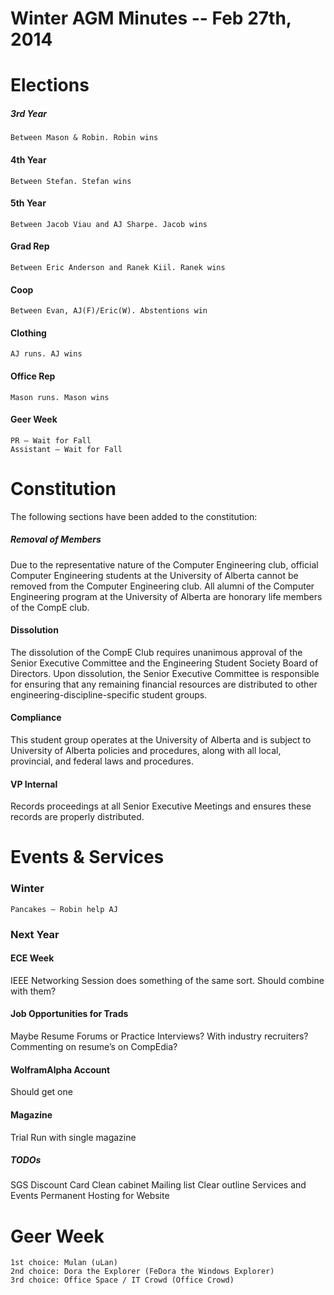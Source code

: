 Winter AGM Minutes -- Feb 27th, 2014
====================================

# Elections
##### 3rd Year 
	Between Mason & Robin. Robin wins
	
#### 4th Year 
	Between Stefan. Stefan wins
	
#### 5th Year 
	Between Jacob Viau and AJ Sharpe. Jacob wins
	
#### Grad Rep 
	Between Eric Anderson and Ranek Kiil. Ranek wins
	
#### Coop 
	Between Evan, AJ(F)/Eric(W). Abstentions win
	
#### Clothing 
	AJ runs. AJ wins
	
#### Office Rep 
	Mason runs. Mason wins
	
#### Geer Week 
	PR – Wait for Fall
	Assistant – Wait for Fall

# Constitution

The following sections have been added to the constitution:

##### Removal of Members

Due to the representative nature of the Computer Engineering club, official Computer Engineering students at the University of Alberta cannot be removed from the Computer Engineering club. All alumni of the Computer Engineering program at the University of Alberta are honorary life members of the CompE club.

#### Dissolution

The dissolution of the CompE Club requires unanimous approval of the Senior Executive Committee and the Engineering Student Society Board of Directors. Upon dissolution, the Senior Executive Committee is responsible for ensuring that any remaining financial resources are distributed to other engineering-discipline-specific student groups.

#### Compliance 

This student group operates at the University of Alberta and is subject to University of Alberta policies and procedures, along with all local, provincial, and federal laws and procedures.

#### VP Internal
Records proceedings at all Senior Executive Meetings and ensures these records are properly distributed.


# Events & Services


### Winter
	Pancakes – Robin help AJ
	
### Next Year
#### ECE Week
IEEE Networking Session does something of the same sort. Should combine with them?

#### Job Opportunities for Trads
Maybe Resume Forums or Practice Interviews? With industry recruiters? Commenting on resume’s on CompEdia?

#### WolframAlpha Account
Should get one

#### Magazine
Trial Run with single magazine

##### TODOs
SGS Discount Card
Clean cabinet
Mailing list
Clear outline Services and Events
Permanent Hosting for Website

# Geer Week
	1st choice: Mulan (uLan)
	2nd choice: Dora the Explorer (FeDora the Windows Explorer)
	3rd choice: Office Space / IT Crowd (Office Crowd)

